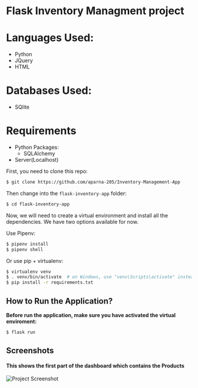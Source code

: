 # Flask Inventory Managment project

# Languages Used:
- Python
- JQuery
- HTML

# Databases Used:
- SQlite

# Requirements
- Python Packages:
  - SQLAlchemy
- Server(Localhost)

First, you need to clone this repo:

```bash
$ git clone https://github.com/aparna-205/Inventory-Management-App

```
Then change into the `flask-inventory-app` folder:
```bash
$ cd flask-inventory-app
```
Now, we will need to create a virtual environment and install all the dependencies. We have two options available for now.

Use Pipenv:

```bash
$ pipenv install
$ pipenv shell
```

Or use pip + virtualenv:

```bash
$ virtualenv venv
$ . venv/bin/activate  # on Windows, use "venv\Scripts\activate" instead
$ pip install -r requirements.txt
```
## How to Run the Application?

**Before run the application, make sure you have activated the virtual enviroment:**

```bash
$ flask run
```

## Screenshots
#### This shows the first part of the dashboard which contains the Products 

![Project Screenshot](https://i.imgur.com/MIirapE.png)
